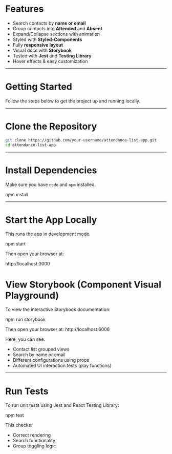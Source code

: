 # Features

-  Search contacts by **name or email**
-  Group contacts into **Attended** and **Absent**
-  Expand/Collapse sections with animation
-  Styled with **Styled-Components**
-  Fully **responsive layout**
-  Visual docs with **Storybook**
-  Tested with **Jest** and **Testing Library**
-  Hover effects & easy customization

---

# Getting Started

Follow the steps below to get the project up and running locally.

---

# Clone the Repository

```bash
git clone https://github.com/your-username/attendance-list-app.git
cd attendance-list-app
```

---

# Install Dependencies

Make sure you have `node` and `npm` installed.

npm install

---

# Start the App Locally

This runs the app in development mode.

npm start

Then open your browser at:

http://localhost:3000

# View Storybook (Component Visual Playground)

To view the interactive Storybook documentation:

npm run storybook

Then open your browser at:
http://localhost:6006

Here, you can see:
- Contact list grouped views
- Search by name or email
- Different configurations using props
- Automated UI interaction tests (play functions)

---

# Run Tests

To run unit tests using Jest and React Testing Library:

npm test

This checks:
- Correct rendering
- Search functionality
- Group toggling logic